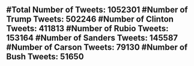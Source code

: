 #Total Number of Tweets: 1052301 
#Number of Trump Tweets: 502246
#Number of Clinton Tweets: 411813
#Number of Rubio Tweets: 153164
#Number of Sanders Tweets: 145587
#Number of Carson Tweets: 79130
#Number of Bush Tweets: 51650
---
